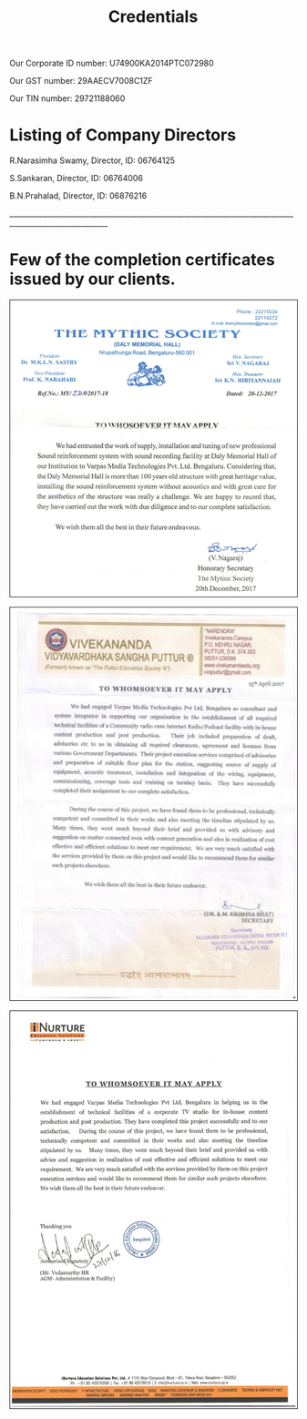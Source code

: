 ﻿---
layout: page
title: Credentials
permalink: /Credentials/
---



<p> Our Corporate ID number: U74900KA2014PTC072980 </p>

<p> Our GST number: 29AAECV7008C1ZF </p>

<p> Our TIN number: 29721188060 </p>

<h1>            </h1>

<h1> Listing of Company Directors </h1>

<p> R.Narasimha Swamy, Director, ID: 06764125</p>
<p> S.Sankaran, Director, ID: 06764006</p>
<p> B.N.Prahalad, Director, ID: 06876216</p>


<p> _________________________________________________________________________________________________________ </p>

<p>                                                          </p>

<p style="color: blue">
<h1>Few of the completion certificates issued by our clients. </h1>



<img src = "/Photos/CC by Mythic Society.jpg" border = "1" />
<p></p>

<p></p>
<img src = "/Photos/CC by VVS.jpg" border = "1" />
<p></p>


<p></p>
<img src = "/Photos/CC by iNurture.jpg" border = "1" />
<p></p>